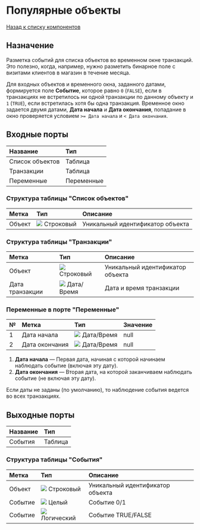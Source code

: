 # Популярные объекты

[Назад к списку компонентов](../README.md)

## Назначение

Разметка событий для списка объектов во временном окне транзакций.
Это полезно, когда, например, нужно разметить бинарное поле с визитами клиентов в магазин в течение месяца.

Для входных объектов и временного окна, заданного датами, формируется поле **Событие**, которое равно `0` (`FALSE`), если в транзакциях не встретилось ни одной транзакции по данному объекту и `1` (`TRUE`), если встретилась хотя бы одна транзакция. Временное окно задается двумя датами, **Дата начала** и **Дата окончания**, попадание в окно проверяется условием `>= Дата начала` и `< Дата окончания`. 

## Входные порты

| Название            | Тип        |
|:--------------------|:-----------|
| Список объектов     | Таблица    |
| Транзакции          | Таблица    |
| Переменные          | Переменные |

### Структура таблицы "Список объектов"

| Метка         | Тип                                    | Описание                         |
|:--------------|:---------------------------------------|:---------------------------------|
| Объект        | ![](./img/string.svg) Строковый        | Уникальный идентификатор объекта |

### Структура таблицы "Транзакции"

| Метка           | Тип                                    | Описание                         |
|:----------------|:---------------------------------------|:---------------------------------|
| Объект          | ![](./img/string.svg) Строковый        | Уникальный идентификатор объекта |
| Дата транзакции | ![](./img/datetime.svg) Дата/Время     | Дата и время транзакции          |


### Переменные в порте "Переменные"

| № | Метка           | Тип                                 | Значение   |
|:--|:----------------|:------------------------------------|:-----------|
| 1 | Дата начала     | ![](./img/datetime.svg) Дата/Время  | null       |
| 2 | Дата окончания  | ![](./img/datetime.svg) Дата/Время  | null       |


1. **Дата начала** — Первая дата, начиная с которой начинаем наблюдать событие (включая эту дату).
2. **Дата окончания** — Вторая дата, на которой заканчиваем наблюдать событие (не включая эту дату).

Если даты не заданы (по умолчанию), то наблюдение события ведется во всех транзакциях.

## Выходные порты

| Название         | Тип        |
|:-----------------|:-----------|
| События          | Таблица    |

### Структура таблицы "События"

| Метка           | Тип                                 | Описание                         |
|:----------------|:------------------------------------|:---------------------------------|
| Объект          | ![](./img/string.svg) Строковый     | Уникальный идентификатор объекта |
| Событие         | ![](./img/integer.svg) Целый        | Событие 0/1                      |
| Событие         | ![](./img/logical.svg) Логический   | Событие TRUE/FALSE               |

